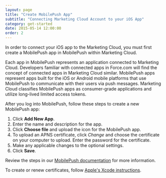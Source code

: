 ```yaml
---
layout: page
title: "Create MobilePush App"
subtitle: "Connecting Marketing Cloud Account to your iOS App"
category: get-started
date: 2015-05-14 12:00:00
order: 2
---
```

In order to connect your iOS app to the Marketing Cloud, you must first create a MobilePush app in MobilePush within Marketing Cloud.

Each app in MobilePush represents an application connected to Marketing Cloud. Developers familiar with connected apps in Force.com will find the concept of connected apps in Marketing Cloud similar. MobilePush apps represent apps built for the iOS or Android mobile platforms that use MobilePush to communicate with their users via push messages. Marketing Cloud classifies MobilePush apps as consumer-grade applications and utilize long-lived limited access tokens.

After you log into MobilePush, follow these steps to create a new MobilePush app:

1. Click **Add New App**.
1. Enter the name and description for the app.
1. Click **Choose file** and upload the icon for the MobilePush app.
1. To upload an APNS certificate, click *Change* and choose the certificate on your computer to upload. Enter the password for the certificate.
1. Make any applicable changes to the optional settings.
1. Click **Save**.

Review the steps in our [MobilePush documentation](https://help.marketingcloud.com/en/documentation/mobilepush/administering_your_mobilepush_account/add_provisioning_info_to_your_app_center_app/) for more information.

To create or renew certificates, follow [Apple's Xcode instructions](https://help.apple.com/developer-account/#/dev82a71386a).
